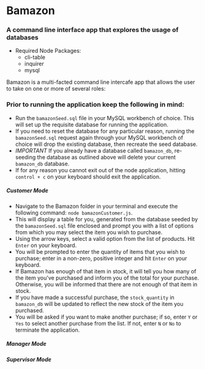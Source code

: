 # Bamazon

### A command line interface app that explores the usage of databases

* Required Node Packages:
    * cli-table
    * inquirer
    * mysql

Bamazon is a multi-facted command line intercafe app that allows the user to take on one or more of several roles:

### Prior to running the application keep the following in mind:

 * Run the `bamazonSeed.sql` file in your MySQL workbench of choice.  This will set up the requisite database for running the application.
 * If you need to reset the database for any particular reason, running the `bamazonSeed.sql` request again through your MySQL workbench of choice will drop the existing database, then recreate the seed database.
 * *IMPORTANT* If you already have a database called `bamazon_db`, re-seeding the database as outlined above will delete your current `bamazon_db` database.
 * If for any reason you cannot exit out of the node application, hitting `control + c` on your keyboard should exit the application.

##### Customer Mode

* Navigate to the Bamazon folder in your terminal and execute the following command: `node bamazonCustomer.js`.  
* This will display a table for you, generated from the database seeded by the `bamazonSeed.sql` file enclosed and prompt you with a list of options from which you may select the item you wish to purchase.
* Using the arrow keys, select a valid option from the list of products.  Hit `Enter` on your keyboard.
* You will be prompted to enter the quantity of items that you wish to purchase; enter in a non-zero, positive integer and hit `Enter` on your keyboard.
* If Bamazon has enough of that item in stock, it will tell you how many of the item you've purchased and inform you of the total for your purchase.  Otherwise, you will be informed that there are not enough of that item in stock.
* If you have made a successful purchase, the `stock_quantity` in `bamazon_db` will be updated to reflect the new stock of the item you purchased.
* You will be asked if you want to make another purchase; if so, enter `Y` or `Yes` to select another purchase from the list.  If not, enter `N` or `No` to terminate the application.

##### Manager Mode

##### Supervisor Mode
